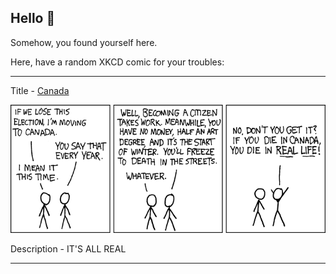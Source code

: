## Hello 👀

Somehow, you found yourself here.

Here, have a random XKCD comic for your troubles:

-----------------------------------

Title - [Canada](https://xkcd.com/180)

![Canada](./random_comic.png)

Description - IT'S ALL REAL

-----------------------------------